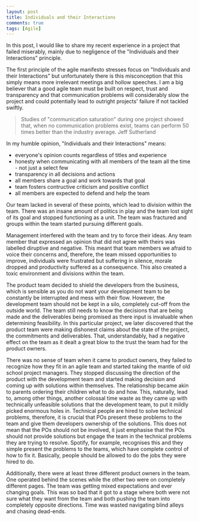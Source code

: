 ```yaml
---
layout: post
title: Individuals and their Interactions
comments: true
tags: [Agile]
---
```

In this post, I would like to share my recent experience in a project that failed miserably, mainly due to negligence of the "Individuals and their Interactions" principle.

The first principle of the agile manifesto stresses focus on "Individuals and their Interactions" but unfortunately there is this misconception that this simply means more irrelevant meetings and hollow speeches. I am a big believer that a good agile team must be built on respect, trust and transparency and that communication problems will considerably slow the project and could potentially lead to outright projects' failure if not tackled swiftly.

> Studies of "communication saturation" during one project showed that, when no communication problems exist, teams can perform 50 times better than the industry average. Jeff Sutherland

In my humble opinion, "Individuals and their Interactions" means:
- everyone's opinion counts regardless of titles and experience
- honesty when communicating with all members of the team all the time - not just a select few
- transparency in all decisions and actions
- all members share a goal and work towards that goal
- team fosters contructive criticism and positive conflict
- all members are expected to defend and help the team

Our team lacked in several of these points, which lead to division within the team. There was an insane amount of politics in play and the team lost sight of its goal and stopped functioning as a unit. The team was fractured and groups within the team started pursuing different goals.

Management interfered with the team and try to force their ideas. Any team member that expressed an opinion that did not agree with theirs was labelled diruptive and negative. This meant that team members we afraid to voice their concerns and, therefore, the team missed opportunities to improve, individuals were frustrated but suffering in silence, morale dropped and productivity suffered as a consequence. This also created a toxic environment and divisions within the team.

The product team decided to shield the developers from the business, which is sensible as you do not want your development team to be constantly be interrupted and mess with their flow. However, the development team should not be kept in a silo, completely cut-off from the outside world. The team still needs to know the decisions that are being made and the deliverables being promised as there input is invaluable when determining feasibility. In this particular project, we later discovered that the product team were making dishonest claims about the state of the project, the commitments and deliverables. That, understandably, had a negative effect on the team as it dealt a great blow to the trust the team had for the product owners.

There was no sense of team when it came to product owners, they failed to recognize how they fit in an agile team and started taking the mantle of old school project managers. They stopped discussing the direction of the product with the development team and started making decision and coming up with solutions within themselves. The relationship became akin to parents ordering their children what to do and how. This, naturally, lead to, among other things, another colossal time waste as they came up with technically unfeasible solutions that the development team, to put it mildly picked enormous holes in. Technical people are hired to solve technical problems, therefore, it is crucial that POs present these problems to the team and give them developers ownership of the solutions. This does not mean that the POs should not be involved, it just emphasise that the POs should not provide solutions but engage the team in the technical problems they are trying to resolve. Spotify, for example, recognises this and they simple present the problems to the teams, which have complete control of how to fix it. Basically, people should be allowed to do the jobs they were hired to do.

Additionally, there were at least three different product owners in the team. One operated behind the scenes while the other two were on completely different pages. The team was getting mixed expectations and ever changing goals. This was so bad that it got to a stage where both were not sure what they want from the team and both pushing the team into completely opposite directions. Time was wasted navigating blind alleys and chasing dead-ends. 


